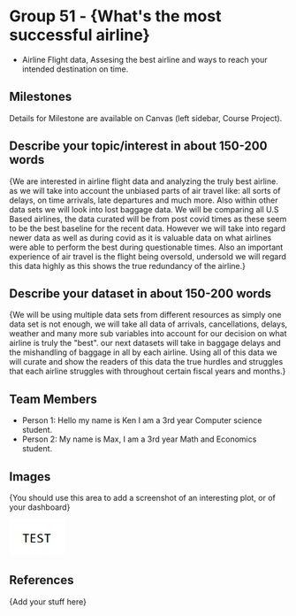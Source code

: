 # Group 51 - {What's the most successful airline}

- Airline Flight data, Assesing the best airline and ways to reach your intended destination on time.

## Milestones

Details for Milestone are available on Canvas (left sidebar, Course Project).

## Describe your topic/interest in about 150-200 words 

{We are interested in airline flight data and analyzing the truly best airline. as we will take into account the unbiased parts of air travel like: all sorts of delays, on time arrivals, late departures and much more. Also within other data sets we will look into lost baggage data. We will be comparing all U.S Based airlines, the data curated will be from post covid times as these seem to be the best baseline for the recent data. However we will take into regard newer data as well as during covid as it is valuable data on what airlines were able to perform the best during questionable times. Also an important experience of air travel is the flight being oversold, undersold we will regard this data highly as this shows the true redundancy of the airline.}

## Describe your dataset in about 150-200 words

{We will be using multiple data sets from different resources as simply one data set is not enough, we will take all data of arrivals, cancellations, delays, weather and many more sub variables into account for our decision on what airline is truly the "best". our next datasets will take in baggage delays and the mishandling of baggage in all by each airline. Using all of this data we will curate and show the readers of this data the true hurdles and struggles that each airline struggles with throughout certain fiscal years and months.}

## Team Members

- Person 1: Hello my name is Ken I am a 3rd year Computer science student.
- Person 2: My name is Max, I am a 3rd year Math and Economics student.

## Images

{You should use this area to add a screenshot of an interesting plot, or of your dashboard}

<img src ="images/test.png" width="100px">

## References

{Add your stuff here}



